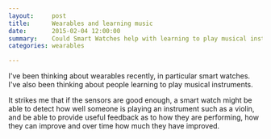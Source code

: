 ```yaml
---
layout:     post
title:      Wearables and learning music
date:       2015-02-04 12:00:00
summary:    Could Smart Watches help with learning to play musical instruments?
categories: wearables

---
```


I've been thinking about wearables recently, in particular smart watches. I've also been thinking about people learning to play musical instruments.

It strikes me that if the sensors are good enough, a smart watch might be able to detect how well someone is playing an instrument such as a violin, and be able to provide useful feedback as to how they are performing, how they can improve and over time how much they have improved.
